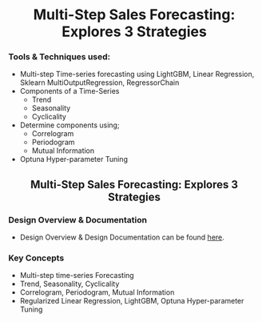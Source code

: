 # <div align="center"> Multi-Step Sales Forecasting: Explores 3 Strategies
### Tools & Techniques used:
* Multi-step Time-series forecasting using LightGBM, Linear Regression, Sklearn MultiOutputRegression, RegressorChain
* Components of a Time-Series
    * Trend
    * Seasonality
    * Cyclicality
* Determine components using;
    * Correlogram
    * Periodogram
    * Mutual Information
* Optuna Hyper-parameter Tuning


## <div align="center">Multi-Step Sales Forecasting: Explores 3 Strategies

### Design Overview & Documentation
* Design Overview & Design Documentation can be found [here](https://ani-dharmarajan.com/Multi-Step-Sales-Forecasting-Explores-3-Strategies-ee9504cc16714fb19c38b3bb7310f7dd).

### Key Concepts
* Multi-step time-series Forecasting
* Trend, Seasonality, Cyclicality
* Correlogram, Periodogram, Mutual Information
* Regularized Linear Regression, LightGBM, Optuna Hyper-parameter Tuning
